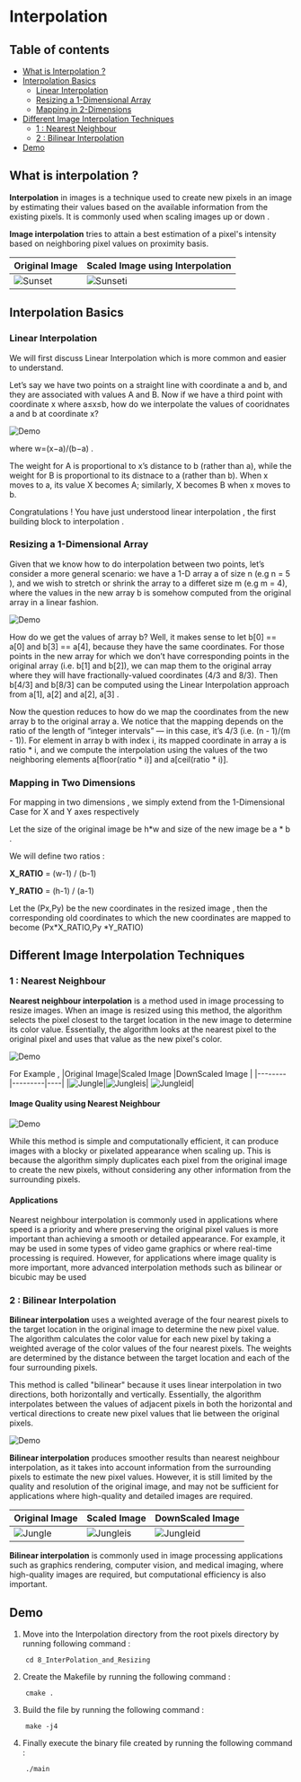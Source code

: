 # Interpolation


## Table of contents
- [What is Interpolation ? ](#interpolation)
- [Interpolation Basics](#interpolationBasics)
  - [ Linear Interpolation ](#LI)
  - [Resizing a 1-Dimensional Array](#R)
  - [Mapping in 2-Dimensions](#Map)
- [Different Image Interpolation Techniques](#DIIT)
  - [1 : Nearest Neighbour](#NN)
  - [2 : Bilinear Interpolation](#BN)
- [Demo ](#Demo)



<a name="interpolation"></a>
## What is interpolation ?

**Interpolation** in images is a technique used to create new pixels in an image by estimating their values based on the available information from the existing pixels. It is commonly used when scaling images up or down .

**Image interpolation** tries to attain a best estimation of a pixel's intensity based on neighboring pixel values on proximity basis.

| Original Image | Scaled Image using Interpolation 
|-----|-----|
|![Sunset](./Assets/pixel1.jpg)|![Sunseti](./Assets/pixeli1.jpg)|

<a name="interpolationBasics"></a>
## Interpolation Basics <a name="Interpolation-Basics"></a>
<a name="LI"></a>
### Linear Interpolation <a name="LI"></a>
We will first discuss Linear Interpolation which is more common and easier to understand.

Let’s say we have two points on a straight line with coordinate a
and b, and they are associated with values A and B. Now if we have a third point with coordinate x where a≤x≤b, how do we interpolate the values of cooridnates a and b at coordinate x?


![Demo](./Assets/pixeldemo5.png)

where w=(x−a)/(b−a) .

The weight for A is proportional to x’s distance to b (rather than a), while the weight for B is proportional to its distnace to a (rather than b). When x moves to a, its value X becomes A; similarly, X becomes B when x moves to b.

Congratulations ! You have just understood linear interpolation , the first building block to interpolation .
<a name="R"></a>
### Resizing a 1-Dimensional Array 

Given that we know how to do interpolation between two points, let’s consider a more general scenario: we have a 1-D array a of size n (e.g n = 5 ), and we wish to stretch or shrink the array to a differet size m (e.g m = 4), where the values in the new array b is somehow computed from the original array in a linear fashion.

![Demo](./Assets/pixdemo6.png)

How do we get the values of array b? Well, it makes sense to let b[0] == a[0] and b[3] == a[4], because they have the same coordinates. For those points in the new array for which we don’t have corresponding points in the original array (i.e. b[1] and b[2]), we can map them to the original array where they will have fractionally-valued coordinates (4/3 and 8/3). Then b[4/3] and b[8/3] can be computed using the Linear Interpolation approach from a[1], a[2] and a[2], a[3] .

Now the question reduces to how do we map the coordinates from the new array b to the original array a. We notice that the mapping depends on the ratio of the length of “integer intervals” — in this case, it’s 4/3 (i.e. (n - 1)/(m - 1)). For element in array b with index i, its mapped coordinate in array a is ratio * i, and we compute the interpolation using the values of the two neighboring elements a[floor(ratio * i)] and a[ceil(ratio * i)].
<a name="Map"></a>
### Mapping in Two Dimensions 

For mapping in two dimensions , we simply extend from the 1-Dimensional Case for X and Y axes respectively 

Let the size of the original image be h*w and size of the new image be 
a * b .

We will define two ratios : 

**X_RATIO** = (w-1) / (b-1)

**Y_RATIO** = (h-1) / (a-1)


Let the (Px,Py) be the new coordinates in the resized image , then the corresponding old coordinates to which the new coordinates are mapped to become (Px\*X_RATIO,Py \*Y_RATIO)

<a name="DIIT"></a>
## Different Image Interpolation Techniques

<a name="NN"></a>
### 1 : Nearest Neighbour 

**Nearest neighbour interpolation** is a method used in image processing to resize images. When an image is resized using this method, the algorithm selects the pixel closest to the target location in the new image to determine its color value. Essentially, the algorithm looks at the nearest pixel to the original pixel and uses that value as the new pixel's color.


![Demo](./Assets/pixdemo2.png)



For Example , 
|Original Image|Scaled Image |DownScaled Image |
|--------|---------|----|
|![Jungle](./Assets/pixel3.jpg)|![Jungleis](./Assets/pixeli3s.jpg)| ![Jungleid](./Assets/pixeli3d.jpg)|



#### Image Quality using Nearest Neighbour 

![Demo](./Assets/pixdemo4.png)

While this method is simple and computationally efficient, it can produce images with a blocky or pixelated appearance when scaling up. This is because the algorithm simply duplicates each pixel from the original image to create the new pixels, without considering any other information from the surrounding pixels.

#### Applications 

Nearest neighbour interpolation is commonly used in applications where speed is a priority and where preserving the original pixel values is more important than achieving a smooth or detailed appearance. For example, it may be used in some types of video game graphics or where real-time processing is required. However, for applications where image quality is more important, more advanced interpolation methods such as bilinear or bicubic may be used
<a name="BN"></a>
### 2 : Bilinear Interpolation


**Bilinear interpolation** uses a weighted average of the four nearest pixels to the target location in the original image to determine the new pixel value. The algorithm calculates the color value for each new pixel by taking a weighted average of the color values of the four nearest pixels. The weights are determined by the distance between the target location and each of the four surrounding pixels.

This method is called "bilinear" because it uses linear interpolation in two directions, both horizontally and vertically. Essentially, the algorithm interpolates between the values of adjacent pixels in both the horizontal and vertical directions to create new pixel values that lie between the original pixels.

![Demo](./Assets/pixdemo3.png)


**Bilinear interpolation** produces smoother results than nearest neighbour interpolation, as it takes into account information from the surrounding pixels to estimate the new pixel values. However, it is still limited by the quality and resolution of the original image, and may not be sufficient for applications where high-quality and detailed images are required.

|Original Image|Scaled Image|DownScaled Image|
|--------|---------|----|
|![Jungle](./Assets/pixel2.jpg)|![Jungleis](./Assets/pixeli2s.jpg)| ![Jungleid](./Assets/pixeli2d.jpg)|

**Bilinear interpolation** is commonly used in image processing applications such as graphics rendering, computer vision, and medical imaging, where high-quality images are required, but computational efficiency is also important.


<a name="Demo"></a>
## Demo 



1. Move into the Interpolation directory from the root pixels directory by running following command :
```
    cd 8_InterPolation_and_Resizing 
```
2. Create the Makefile by running the following command :
```
    cmake .
```
3. Build the file by running the following command :
```
    make -j4
```
4. Finally execute the binary file created by running the following command :
```
    ./main
```


